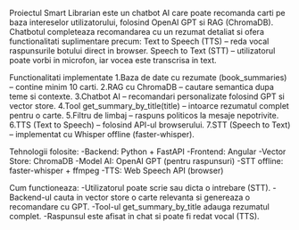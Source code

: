 Proiectul Smart Librarian este un chatbot AI care poate recomanda carti pe baza intereselor utilizatorului, folosind OpenAI GPT si RAG (ChromaDB).
Chatbotul completeaza recomandarea cu un rezumat detaliat si ofera functionalitati suplimentare precum:
Text to Speech (TTS) – reda vocal raspunsurile botului direct in browser.
Speech to Text (STT) – utilizatorul poate vorbi in microfon, iar vocea este transcrisa in text.

Functionalitati implementate
1.Baza de date cu rezumate (book_summaries) – contine minim 10 carti.
2.RAG cu ChromaDB – cautare semantica dupa teme si contexte.
3.Chatbot AI – recomandari personalizate folosind GPT si vector store.
4.Tool get_summary_by_title(title) – intoarce rezumatul complet pentru o carte.
5.Filtru de limbaj – raspuns politicos la mesaje nepotrivite.
6.TTS (Text to Speech) – folosind API-ul browserului.
7.STT (Speech to Text) – implementat cu Whisper offline (faster-whisper).

Tehnologii folosite:
-Backend: Python + FastAPI
-Frontend: Angular
-Vector Store: ChromaDB
-Model AI: OpenAI GPT (pentru raspunsuri)
-STT offline: faster-whisper + ffmpeg
-TTS: Web Speech API (browser)

Cum functioneaza:
-Utilizatorul poate scrie sau dicta o intrebare (STT).
-Backend-ul cauta in vector store o carte relevanta si genereaza o recomandare cu GPT.
-Tool-ul get_summary_by_title adauga rezumatul complet.
-Raspunsul este afisat in chat si poate fi redat vocal (TTS).
